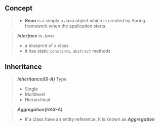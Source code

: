## Concept
> - ***Bean*** is a simply a Java object which is created by Spring framework when the application starts.

> ***Interface*** in *Java* 
> + a blueprint of a class
> + it has static `constants`, `abstract` methods

## Inheritance
> ***Inheritance(IS-A)*** Type
> + Single
> + Multilevel
> + Hierarchical

> ***Aggregation(HAS-A)***
> + If a class have an entity reference, it is known as ***Aggregation***